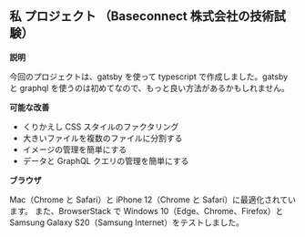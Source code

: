 ## 私 プロジェクト （Baseconnect 株式会社の技術試験）

**説明**

今回のプロジェクトは、gatsby を使って typescript で作成しました。gatsby と graphql を使うのは初めてなので、もっと良い方法があるかもしれません。

**可能な改善**

- くりかえし CSS スタイルのファクタリング
- 大きいファイルを複数のファイルに分割する
- イメージの管理を簡単にする
- データと GraphQL クエリの管理を簡単にする

**ブラウザ**

Mac（Chrome と Safari）と iPhone 12（Chrome と Safari）に最適化されています。
また、BrowserStack で Windows 10（Edge、Chrome、Firefox）と Samsung Galaxy S20（Samsung Internet）をテストしました。
